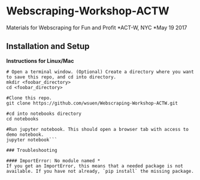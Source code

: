 # Webscraping-Workshop-ACTW
Materials for Webscraping for Fun and Profit
*ACT-W, NYC 
*May 19 2017

## Installation and Setup

**Instructions for Linux/Mac**

```shell
# Open a terminal window. (Optional) Create a directory where you want to save this repo, and cd into directory.
mkdir <foobar_directory>
cd <foobar_directory>

#Clone this repo.
git clone https://github.com/wsuen/Webscraping-Workshop-ACTW.git

#cd into notebooks directory
cd notebooks

#Run jupyter notebook. This should open a browser tab with access to demo notebook.
jupyter notebook```

### Troubleshooting

#### ImportError: No module named *
If you get an ImportError, this means that a needed package is not available. If you have not already, `pip install` the missing package.



